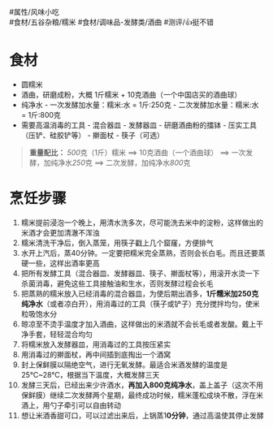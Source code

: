 #属性/风味小吃  
#食材/五谷杂粮/糯米 #食材/调味品-发酵类/酒曲 
#测评/👍挺不错 

# 食材
- 圆糯米
- 酒曲，研磨成粉，大概 1斤糯米 + 10克酒曲（一个中国店买的酒曲球）
- 纯净水
	  - 一次发酵加水量：糯米:水 = 1斤:250克
	  - 二次发酵加水量：糯米:水 = 1斤:800克
- 需要高温消毒的工具
	  - 混合器皿
	  - 发酵器皿
	  - 研磨酒曲粉的擂钵
	  - 压实工具（压铲、硅胶铲等）
	  - 擀面杖
	  - 筷子（可选）

>**重量配比：**
>*500*克（1斤）糯米
> 	==> 10克酒曲（一个酒曲球）
>	 ==> 一次发酵，加纯净水*250*克
>	 ==> 二次发酵，加纯净水*800*克 
# 烹饪步骤
1. 糯米提前浸泡一个晚上，用清水洗多次，尽可能洗去米中的淀粉，这样做出的米酒才会更加清澈不浑浊
2. 糯米清洗干净后，倒入蒸笼，用筷子戳上几个窟窿，方便排气
3. 水开上汽后，蒸40分钟。一定要把糯米完全蒸熟，否则会长白毛。而且还要蒸硬一些，这样出酒率更高
4. 把所有发酵工具（混合器皿、发酵器皿、筷子、擀面杖等），用滚开水烫一下杀菌消毒，避免这些工具接触油和生水，否则发酵过程会长毛
5. 把蒸熟的糯米放入已经消毒的混合器皿，为使后期出酒多，**1斤糯米加250克纯净水**（或者凉白开），用消毒过的工具（筷子或铲子）充分搅拌均匀，使米粒吸饱水分
6. 晾凉至不烫手温度才加入酒曲，这样做出的米酒就不会长毛或者发酸。戴上干净手套，轻轻混合均匀
7. 将糯米放入发酵器皿，用消毒过的工具按压紧实
8. 用消毒过的擀面杖，再中间插到底掏出一个酒窝
9. 封上保鲜膜以隔绝空气，进行无氧发酵。最适合米酒发酵的温度是25°C~28°C，根据当下温度，大概发酵三天
10. 发酵三天后，已经出来少许酒水，**再加入800克纯净水**，盖上盖子（这次不用保鲜膜）继续二次发酵两个星期，最终成功时候，糯米蓬松成块不散，浮在米酒上，用勺子牵引可以自由转动
11. 想让米酒香甜可口，可以过滤出来后，上锅蒸1**0分钟**，通过高温使其停止发酵
